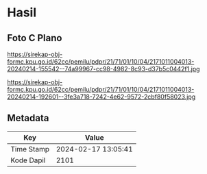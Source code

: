 # Hasil

## Foto C Plano

https://sirekap-obj-formc.kpu.go.id/62cc/pemilu/pdpr/21/71/01/10/04/2171011004013-20240214-155542--74a99967-cc98-4982-8c93-d37b5c0442f1.jpg

https://sirekap-obj-formc.kpu.go.id/62cc/pemilu/pdpr/21/71/01/10/04/2171011004013-20240214-192601--3fe3a718-7242-4e62-9572-2cbf80f58023.jpg


## Metadata

| Key        | Value               |
| ---------- | ------------------- |
| Time Stamp | 2024-02-17 13:05:41 |
| Kode Dapil | 2101                |



